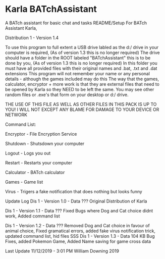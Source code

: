 # Karla BATchAssistant
A BATch assistant for basic chat and tasks
README/Setup For BATch Assistant Karla,

Distribution 1 - Version 1.4


To use this program to full extent a USB drive labled as the d:/ drive in your computer is required, (As of version 1.3 this is no longer required)
The drive should have a folder in the ROOT labeled "BATchAssistant" this is to be done by you, (As of version 1.3 this is no longer required)
In this folder you must have all provided files with their original names and .bat, .txt and .dat extensions
This program will not remember your name or any personal details - although the games included may do this
The way that the games, calculator, encryptor + more work is that they are external files that need to be
opened by Karla so they NEED to be left the same. You may see other random files or .exe's that form
on your desktop or d:/ drive. 

THE USE OF THIS FILE AS WELL AS OTHER FILES IN THIS PACK IS UP TO YOU! I WILL NOT EXCEPT ANY BLAME FOR DAMAGE
TO YOUR DEVICE OR NETWORK



Command List:

Encryptor - File Encryption Service

Shutdown - Shutsdown your computer

Logout - Logs you out

Restart - Restarts your computer

Calculator - BATch calculator

Games - Game list

Virus - Trigers a fake notification that does nothing but looks funny



Update Log
Dis 1 - Version 1.0 - Data ???
Original Distribution of Karla 

Dis 1 - Version 1.1 - Data ???
Fixed Bugs where Dog and Cat choice didnt work, Added command list


Dis 1 - Version 1.2 - Data ???
Removed Dog and Cat choice in favour of animal choice, Fixed gramatical errors, added fake virus notification
trick, updated command list, hid files
SSS
Dis 1 - Version 1.3 - Data 104 KB
Bug Fixes, added Pokemon Game, Added Name saving for game cross data


Last Update 11/12/2019  -  3:01 PM							William Downing 2019
